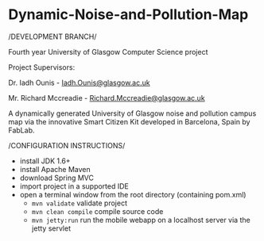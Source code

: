 Dynamic-Noise-and-Pollution-Map
===============================

/DEVELOPMENT BRANCH/

Fourth year University of Glasgow Computer Science project

Project Supervisors: 

  Dr. Iadh Ounis - Iadh.Ounis@glasgow.ac.uk
  
  Mr. Richard Mccreadie - Richard.Mccreadie@glasgow.ac.uk
  
  
A dynamically generated University of Glasgow noise and pollution campus map via the innovative Smart Citizen Kit developed in Barcelona, Spain by FabLab.


/CONFIGURATION INSTRUCTIONS/

 - install JDK 1.6+
 - install Apache Maven
 - download Spring MVC
 - import project in a supported IDE
 - open a terminal window from the root directory (containing pom.xml)
    - ```mvn validate``` validate project
    - ```mvn clean compile``` compile source code
    - ```mvn jetty:run``` run the mobile webapp on a localhost server via the jetty servlet
